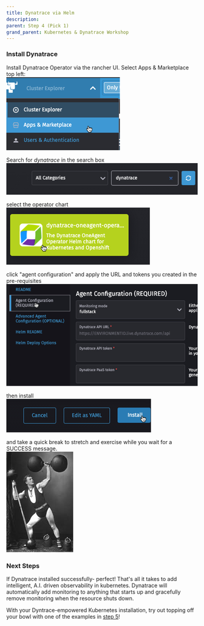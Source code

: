 ```yaml
---
title: Dynatrace via Helm
description:
parent: Step 4 (Pick 1)
grand_parent: Kubernetes & Dynatrace Workshop
---
```


### Install Dynatrace

Install Dynatrace Operator via the rancher UI.  Select Apps & Marketplace top left:  
![Apps](/assets/images/rancher_apps.jpg)  

Search for *dynatrace* in the search box  
![search](/assets/images/rancher_search_dynatrace.jpg)  

select the operator chart  
![dtoperator](/assets/images/dynatrace_chart.jpg)  

click "agent configuration" and apply the URL and tokens you created in the pre-requisites  
![settings](/assets/images/dynatrace_settings.jpg)  

then install  
![settings](/assets/images/dynatrace-install.jpg)  

and take a quick break to stretch and exercise while you wait for a SUCCESS message.  
![workout](/assets/images/workout.jpeg)

### Next Steps

If Dynatrace installed successfully- perfect!  That's all it takes to add intelligent, A.I. driven observability in kubernetes.  Dynatrace will automatically add monitoring to anything that starts up and gracefully remove monitoring when the resource shuts down.  

With your Dyntrace-empowered Kubernetes installation, try out topping off your bowl with one of the examples in [step 5](step5)!
